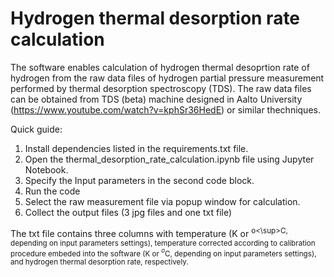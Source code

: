 # Hydrogen thermal desorption rate calculation

The software enables calculation of hydrogen thermal desoprtion rate of hydrogen from the raw data files of hydrogen partial pressure measurement performed by thermal desorption spectroscopy (TDS). The raw data files can be obtained from TDS (beta) machine designed in Aalto University (https://www.youtube.com/watch?v=kphSr36HedE) or similar thechniques.

Quick guide:
1. Install dependencies listed in the requirements.txt file.
2. Open the thermal_desorption_rate_calculation.ipynb file using Jupyter Notebook.
3. Specify the Input parameters in the second code block.
4. Run the code
5. Select the raw measurement file via popup window for calculation.
6. Collect the output files (3 jpg files and one txt file)

The txt file contains three columns with temperature (K or <sup>o<\sup>C, depending on input parameters settings), temperature corrected according to calibration procedure embeded into the software (K or $^o$C, depending on input parameters settings), and hydrogen thermal desorption rate, respectively. 
